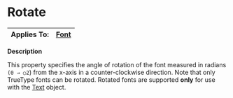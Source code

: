 




<h1 class="heading"><span class="name">Rotate</span></h1>

| Applies To: | [Font](../a-z/font.md) |
| --- | ---  |


**Description**


This property specifies the angle of rotation of the font measured in radians `(0 → ○2`) from the x-axis in a counter-clockwise direction. Note that only TrueType fonts can be rotated. Rotated fonts are supported **only** for use with the [Text](../a-z/text.md) object.



